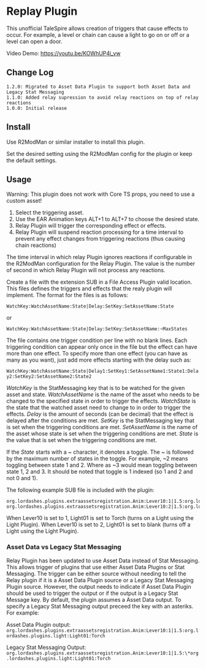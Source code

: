 # Replay Plugin

This unofficial TaleSpire allows creation of triggers that cause effects to occur. For example,
a level or chain can cause a light to go on or off or a level can open a door. 

Video Demo: https://youtu.be/KOWhUP4i_yw

## Change Log

```
1.2.0: Migrated to Asset Data Plugin to support both Asset Data and Legacy Stat Messaging
1.1.0: Added relay supression to avoid relay reactions on top of relay reactions
1.0.0: Initial release
```

## Install

Use R2ModMan or similar installer to install this plugin.

Set the desired setting using the R2ModMan config for the plugin or keep the default settings.


## Usage

Warning: This plugin does not work with Core TS props, you need to use a custom asset!

1. Select the triggering asset.
2. Use the EAR Animation keys ALT+1 to ALT+7 to choose the desired state. 
3. Relay Plugin will trigger the corresponding effect or effects.
4. Relay Plugin will suspend reaction processing for a time interval to prevent any
   effect changes from triggering reactions (thus causing chain reactions)

The time interval in which relay Plugin ignores reactions if configurable in the R2ModMan
configuration for the Relay Plugin. The value is the number of second in which Relay Plugin
will not process any reactions.

Create a file with the extension SUB in a File Access Plugin valid location. This files defines
the triggers and effects that the realy plugin will implement. The format for the files is as
follows:

```WatchKey:WatchAssetName:State|Delay:SetKey:SetAssetName:State```

or

```WatchKey:WatchAssetName:State|Delay:SetKey:SetAssetName:~MaxStates```

The file contains one trigger condition per line with no blank lines. Each triggering condition
can appear only once in the file but the effect can have more than one effect. To specify more
than one effect (you can have as many as you want), just add more effects starting with the delay
such as:

```WatchKey:WatchAssetName:State|Delay1:SetKey1:SetAssetName1:State1:Delay2:SetKey2:SetAssetName2:State2```

*WatchKey* is the StatMessaging key that is to be watched for the given asset and state.
*WatchAssetName* is the name of the asset who needs to be changed to the specified state in order to trigger
the effects.
*WatchState* is the state that the watched asset need to change to in order to trigger the effects. 
*Delay* is the amount of seconds (can be decimal) that the effect is delayed after the conditions are met.
*SetKey* is the StatMessaging key that is set when the triggering conditions are met.
*SetAssetName* is the name of the asset whose state is set when the triggering conditions are met.
*State* is the value that is set when the triggering conditions are met.

If the *State* starts with a ~ character, it denotes a toggle. The ~ is followed by the maximum number of
states in the toggle. For example, ~2 means toggling between state 1 and 2. Where as ~3 would mean toggling
between state 1, 2 and 3. It should be noted that toggle is 1 indexed (so 1 and 2 and not 0 and 1).

The following example SUB file is included with the plugin:

```
org.lordashes.plugins.extraassetsregistration.Anim:Lever10:1|1.5:org.lordashes.plugins.light:Light01:Torch
org.lordashes.plugins.extraassetsregistration.Anim:Lever10:2|1.5:org.lordashes.plugins.light:Light01:
```

When Lever10 is set to 1, Light01 is set to Torch (turns on a Light using the Light Plugin).
When Lever10 is set to 2, Light01 is set to blank (turns off a Light using the Light Plugin).

### Asset Data vs Legacy Stat Messaging

Relay Plugin has been updated to use Asset Data instead of Stat Messaging. This allows trigger of plugins that
use either Asset Data Plugins or Stat Messaging. The trigger can be either source without needing to tell the
Relay plugin if it is a Asset Data Plugin source or a Legacy Stat Messaging Plugin source. However, the output
needs to indicate if Asset Data Plugin should be used to trigger the output or if the output is a Legacy Stat
Message key. By default, the plugin assumes a Asset Data output. To specify a Legacy Stat Messaging output
preceed the key with an asteriks. For example:

Asset Data Plugin output:
``org.lordashes.plugins.extraassetsregistration.Anim:Lever10:1|1.5:org.lordashes.plugins.light:Light01:Torch``

Legacy Stat Messaging Output:
``org.lordashes.plugins.extraassetsregistration.Anim:Lever10:1|1.5:\*org.lordashes.plugins.light:Light01:Torch``




